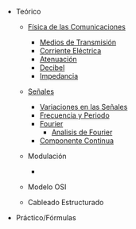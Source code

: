 - Teórico
    - [Física de las Comunicaciones](fisica_de_las_comunicaciones/introduccion.md)
		- [Medios de Transmisión](fisica_de_las_comunicaciones/medio_fisico_transmision.md)
        - [Corriente Eléctrica](fisica_de_las_comunicaciones/corriente_electrica.md)
        - [Atenuación](fisica_de_las_comunicaciones/atenuacion.md)
        - [Decibel](fisica_de_las_comunicaciones/decibel.md)
        - [Impedancia](fisica_de_las_comunicaciones/impedancia.md)

    - [Señales](seniales/seniales.md)
        - [Variaciones en las Señales](seniales/variaciones_seniales.md)
        - [Frecuencia y Periodo](seniales/frecuencia_periodo.md)
        - [Fourier](seniales/fourier/introduccion.md)
            - [Analisis de Fourier](seniales/fourier/analisis_fourier.md)
        - [Componente Continua](seniales/componente_continua.md)

    - Modulación

        - 

    - Modelo OSI

    - Cableado Estructurado

- Práctico/Fórmulas